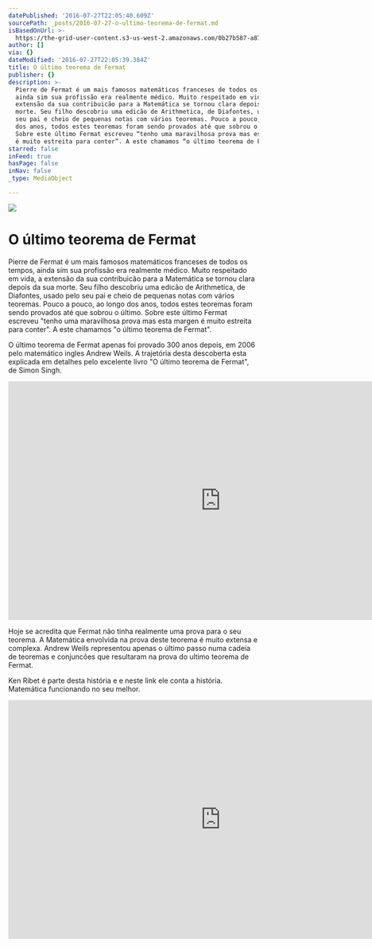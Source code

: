 ```yaml
---
datePublished: '2016-07-27T22:05:40.609Z'
sourcePath: _posts/2016-07-27-o-ultimo-teorema-de-fermat.md
isBasedOnUrl: >-
  https://the-grid-user-content.s3-us-west-2.amazonaws.com/0b27b587-a877-47cb-b868-1dd016a32c10.jpg
author: []
via: {}
dateModified: '2016-07-27T22:05:39.384Z'
title: O último teorema de Fermat
publisher: {}
description: >-
  Pierre de Fermat é um mais famosos matemáticos franceses de todos os tempos,
  ainda sim sua profissão era realmente médico. Muito respeitado em vida, a
  extensão da sua contribuicão para a Matemática se tornou clara depois da sua
  morte. Seu filho descobriu uma edicão de Arithmetica, de Diafontes, usado pelo
  seu pai e cheio de pequenas notas com vários teoremas. Pouco a pouco, ao longo
  dos anos, todos estes teoremas foram sendo provados até que sobrou o último.
  Sobre este último Fermat escreveu “tenho uma maravilhosa prova mas esta margen
  é muito estreita para conter”. A este chamamos “o último teorema de Fermat”.
starred: false
inFeed: true
hasPage: false
inNav: false
_type: MediaObject

---
```

![](https://the-grid-user-content.s3-us-west-2.amazonaws.com/0b27b587-a877-47cb-b868-1dd016a32c10.jpg)

# O último teorema de Fermat

Pierre de Fermat é um mais famosos matemáticos franceses de todos os tempos, ainda sim sua profissão era realmente médico. Muito respeitado em vida, a extensão da sua contribuicão para a Matemática se tornou clara depois da sua morte. Seu filho descobriu uma edicão de Arithmetica, de Diafontes, usado pelo seu pai e cheio de pequenas notas com vários teoremas. Pouco a pouco, ao longo dos anos, todos estes teoremas foram sendo provados até que sobrou o último. Sobre este último Fermat escreveu "tenho uma maravilhosa prova mas esta margen é muito estreita para conter". A este chamamos "o último teorema de Fermat".

O último teorema de Fermat apenas foi provado 300 anos depois, em 2006 pelo matemático ingles Andrew Weils. A trajetória desta descoberta esta explicada em detalhes pelo excelente livro "O último teorema de Fermat", de Simon Singh.

<iframe src="https://cdn.embedly.com/widgets/media.html?src=https%3A%2F%2Fwww.youtube.com%2Fembed%2FqiNcEguuFSA%3Ffeature%3Doembed&amp;url=http%3A%2F%2Fwww.youtube.com%2Fwatch%3Fv%3DqiNcEguuFSA&amp;image=https%3A%2F%2Fi.ytimg.com%2Fvi%2FqiNcEguuFSA%2Fhqdefault.jpg&amp;key=b7d04c9b404c499eba89ee7072e1c4f7&amp;type=text%2Fhtml&amp;schema=youtube" width="854" height="480" scrolling="no" frameborder="0" allowfullscreen="" style=""></iframe>

Hoje se acredita que Fermat não tinha realmente uma prova para o seu teorema. A Matemática envolvida na prova deste teorema é muito extensa e complexa. Andrew Weils representou apenas o último passo numa cadeia de teoremas e conjuncões que resultaram na prova do ultimo teorema de Fermat. 

Ken Ribet é parte desta história e e neste link ele conta a história. Matemática funcionando no seu melhor.

<iframe src="https://cdn.embedly.com/widgets/media.html?src=https%3A%2F%2Fwww.youtube.com%2Fembed%2FnUN4NDVIfVI%3Ffeature%3Doembed&amp;url=http%3A%2F%2Fwww.youtube.com%2Fwatch%3Fv%3DnUN4NDVIfVI&amp;image=https%3A%2F%2Fi.ytimg.com%2Fvi%2FnUN4NDVIfVI%2Fhqdefault.jpg&amp;key=b7d04c9b404c499eba89ee7072e1c4f7&amp;type=text%2Fhtml&amp;schema=youtube" width="854" height="480" scrolling="no" frameborder="0" allowfullscreen="" style=""></iframe>